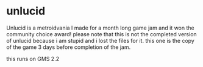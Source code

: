 # unlucid
Unlucid is a metroidvania I made for a month long game jam and it won the community choice award!
please note that this is not the completed version of unlucid because i am stupid and i lost the files for it. this one is the copy of the game 3 days before completion of the jam.

this runs on GMS 2.2
